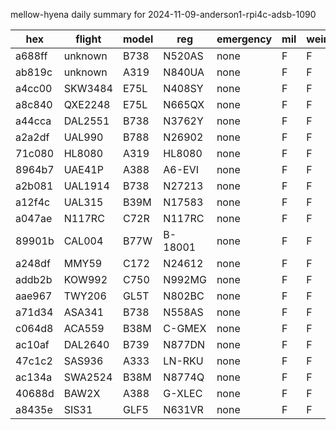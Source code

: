 mellow-hyena daily summary for 2024-11-09-anderson1-rpi4c-adsb-1090

|hex|flight|model|reg|emergency|mil|weirdo|
|--|--|--|--|--|--|--|
|a688ff|unknown|B738|N520AS|none|F|F|
|ab819c|unknown|A319|N840UA|none|F|F|
|a4cc00|SKW3484|E75L|N408SY|none|F|F|
|a8c840|QXE2248|E75L|N665QX|none|F|F|
|a44cca|DAL2551|B738|N3762Y|none|F|F|
|a2a2df|UAL990|B788|N26902|none|F|F|
|71c080|HL8080|A319|HL8080|none|F|F|
|8964b7|UAE41P|A388|A6-EVI|none|F|F|
|a2b081|UAL1914|B738|N27213|none|F|F|
|a12f4c|UAL315|B39M|N17583|none|F|F|
|a047ae|N117RC|C72R|N117RC|none|F|F|
|89901b|CAL004|B77W|B-18001|none|F|F|
|a248df|MMY59|C172|N24612|none|F|F|
|addb2b|KOW992|C750|N992MG|none|F|F|
|aae967|TWY206|GL5T|N802BC|none|F|F|
|a71d34|ASA341|B738|N558AS|none|F|F|
|c064d8|ACA559|B38M|C-GMEX|none|F|F|
|ac10af|DAL2640|B739|N877DN|none|F|F|
|47c1c2|SAS936|A333|LN-RKU|none|F|F|
|ac134a|SWA2524|B38M|N8774Q|none|F|F|
|40688d|BAW2X|A388|G-XLEC|none|F|F|
|a8435e|SIS31|GLF5|N631VR|none|F|F|
